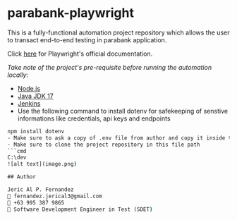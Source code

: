 # parabank-playwright
This is a fully-functional automation project repository which allows the user to transact end-to-end testing in parabank application.

Click [here](https://playwright.dev/docs/intro) for Playwright's official documentation.

_Take note of the project's pre-requisite before running the automation locally_:

- [Node.js](https://nodejs.org/en/download)
- [Java JDK 17](https://www.oracle.com/java/technologies/javase/jdk17-archive-downloads.html)
- [Jenkins](https://www.jenkins.io/download/)
- Use the following command to install dotenv for safekeeping of senstive informations like credentials, api keys and endpoints
```cmd
npm install dotenv
- Make sure to ask a copy of .env file from author and copy it inside the cloned project folder
- Make sure to clone the project repository in this file path
```cmd
C:\dev
![alt text](image.png)

## Author

Jeric Al P. Fernandez  
📧 fernandez.jerical3@gmail.com  
📱 +63 995 387 9865  
💼 Software Development Engineer in Test (SDET)